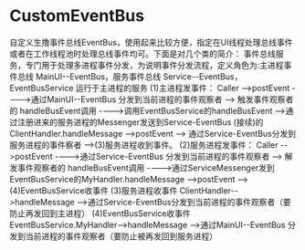 # CustomEventBus
自定义生撸事件总线EventBus，使用起来比较方便，指定在UI线程处理总线事件或者在工作线程池时处理总线事件均可。下面是对几个类的简介：
事件总线服务，专门用于处理多进程事件分发，为说明事件分发流程，定义角色为:主进程事件总线 MainUI--EventBus，服务事件总线 Service--EventBus，
EventBusService 运行于主进程的服务
(1)主进程发事件：
Caller -->postEvent  ---->通过MainUI--EventBus 分发到当前进程的事件观察者 --> 触发事件观察者的 handleBusEvent调用
---->调用EventBusService的handleBusEvent -->通过注册进来的服务进程的Messenger发送到Service-EventBus
(接续)的ClientHandler.handleMessage -->postEvent --> 通过Service-EventBus分发到服务进程的事件察者
-->(3)服务进程收到事件。
(2)服务进程发事件：
Caller -->postEvent  ---->通过Service-EventBus 分发到当前进程的事件观察者 --> 解发事件观察者的 handleBusEvent调用
---->通过ServiceMessenger发到EventBusService的MyHandler.handleMessage -->postEvent
-->(4)EventBusService收事件
(3)服务进程收事件
ClientHandler-->handleMessage -->通过Service-EventBus分发到当前进程的事件观察者（要防止再发回到主进程）
(4)EventBusService收事件
  EventBusService.MyHandler-->handleMessage -->通过MainUI--EventBus 分发到当前进程的事件观察者（要防止被再发回到服务进程）
